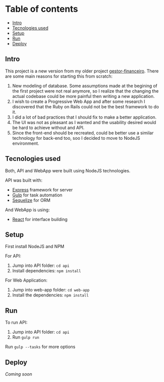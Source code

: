 # Table of contents

- [Intro](#intro)
- [Tecnologies used](#tecnologies-used)
- [Setup](#setup)
- [Run](#run)
- [Deploy](#deploy)

## Intro

This project is a new version from my older project [gestor-financeiro](https://github.com/lczapparolli/gestor-financeiro). There are some main reasons for starting this from scratch:

1. New modeling of database. Some assumptions made at the begining of the first project were not real anymore, so I realize that the changing the actual codebase could be more painful then writing a new application.
1. I wish to create a Progressive Web App and after some research I discovered that the Ruby on Rails could not be the best framework to do it.
1. I did a lot of bad practices that I should fix to make a better application.
1. The UI was not as pleasant as I wanted and the usability desired would be hard to achieve without and API.
1. Since the front-end should be recreated, could be better use a similar technology for back-end too, soo I decided to move to NodeJS environment.

## Tecnologies used

Both, API and WebApp were built using NodeJS technologies.

API was built with:

- [Express](https://expressjs.com/) framework for server
- [Gulp](https://gulpjs.com/) for task automation
- [Sequelize](http://docs.sequelizejs.com/) for ORM

And WebApp is using:

- [React](https://reactjs.org/) for interface building

## Setup

First install NodeJS and NPM

For API:

1. Jump into API folder: `cd api`
1. Install dependencies: `npm install`

For Web Application:

1. Jump into web-app folder: `cd web-app`
1. Install the dependencies: `npm install`

## Run

To run API:

1. Jump into API folder: `cd api`
1. Run `gulp run`

Run `gulp --tasks` for more options

## Deploy

_Coming soon_